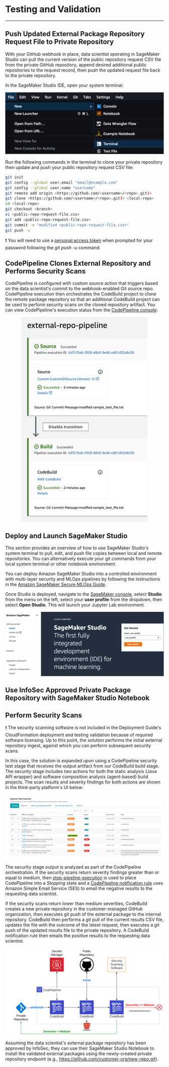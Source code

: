 # Testing and Validation
---
## Push Updated External Package Repository Request File to Private Repository

With your GitHub webhook in place, data scientist operating in SageMaker Studio can pull the current version of the public repository request CSV file from the private GitHub repository, append desired additional public repositories to the request record, then push the updated request file back to the private repository.

In the SageMaker Studio IDE, open your system terminal:

<p align="center">
  <img src="../img/studio-terminal.png">
</p>

Run the following commands in the terminal to clone your private repository then update and push your public repository request CSV file:

```sh
git init
git config --global user.email "email@example.com"
git config --global user.name "username"
git remote add origin <https://github.com/<username>/<repo>.git)>
git clone <https://github.com/<username>/<repo>.git)> <local-repo>
cd <local-repo>
git checkout <branch>
vi <public-repo-request-file.csv>
git add <public-repo-request-file.csv>
git commit -m "modified <public-repo-request-file.csv>"
git push -u
```

❗ You will need to use a [personal access token](https://docs.github.com/en/authentication/keeping-your-account-and-data-secure/creating-a-personal-access-token) when prompted for your password following the _git push -u_ command.

## CodePipeline Clones External Repository and Performs Security Scans

CodePipeline is configured with custom source action that triggers based on the data scientist's commit to the webhook-enabled Git source repo. CodePipeline execution then orchestrates the CodeBuild project to clone the remote package repository so that an additional CodeBuild project can be used to perform security scans on the cloned repository artifact. You can view CodePipeline's execution status from the [CodePipeline console](https://docs.aws.amazon.com/codepipeline/latest/userguide/pipelines-view-console.html#pipelines-executions-status-console):

<p align="center">
  <img width="400" height="650" src="../img/pipeline-execution.png">
</p>

## Deploy and Launch SageMaker Studio

This section provides an overview of how to use SageMaker Studio's system terminal to pull, edit, and push file copies between local and remote repositories. You can alternatively execute your git commands from your local system terminal or other notebook environment.

You can deploy Amazon SageMaker Studio into a controlled environment with multi-layer security and MLOps pipelines by following the instructions in the [Amazon SageMaker Secure MLOps Guide](https://github.com/aws-samples/amazon-sagemaker-secure-mlops).

Once Studio is deployed, navigate to the [SageMaker console](https://console.aws.amazon.com/sagemaker/home?#/dashboard), select **Studio** from the menu on the left, select your **user profile** from the dropdown, then select **Open Studio**. This will launch your Jupyter Lab environment.

<p align="center">
  <img src="../img/studio-console.png">
</p>

## Use InfoSec Approved Private Package Repository with SageMaker Studio Notebook




## Perform Security Scans
❗ The security scanning software is not included in the Deployment Guide's CloudFormation deployment and testing validation because of required software licensing. Up to this point, the solution performs the initial external repository ingest, against which you can perform subsequent security scans.

In this case, the solution is expanded upon using a CodePipeline security test stage that receives the output artifact from our CodeBuild build stage. The security stage includes two actions for both the static analysis (Java API wrapper) and software composition analysis (agent-based) build projects. The scan results and severity findings for both actions are shown in the third-party platform's UI below:

<p align="center">
  <img src="../img/security-scan.svg">
</p>

The security stage output is analyzed as part of the CodePipeline orchestration. If the security scans return severity findings greater than or equal to medium, then [stop-pipeline-execution](https://awscli.amazonaws.com/v2/documentation/api/latest/reference/codepipeline/stop-pipeline-execution.html) is used to place CodePipeline into a _Stopping_ state and a [CodePipeline notification rule](https://docs.aws.amazon.com/codepipeline/latest/userguide/notification-rule-create.html) uses Amazon Simple Email Service (SES) to email the negative results to the requesting data scientist.

If the security scans return lower than medium severities, CodeBuild creates a new private repository in the customer-managed GitHub organization, then executes git push of the external package to the internal repository. CodeBuild then performs a git pull of the current results CSV file, updates the file with the outcome of the latest request, then executes a git push of the updated results file to the private repository. A CodeBuild notification rule then emails the positive results to the requesting data scientist.

<p align="center">
  <img src="../design/codepipeline-overview.svg">
</p>

Assuming the data scientist's external package repository has been approved by InfoSec, they can use their SageMaker Studio Notebook to install the validated external packages using the newly-created private repository endpoint (e.g., https://github.com/customer-org/new-repo.git).

